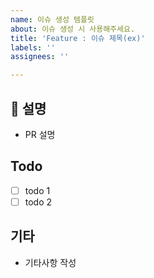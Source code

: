 ```yaml
---
name: 이슈 생성 템플릿
about: 이슈 생성 시 사용해주세요.
title: 'Feature : 이슈 제목(ex)'
labels: ''
assignees: ''

---
```


## 💫 설명

- PR 설명

## Todo

- [ ]  todo 1
- [ ]  todo 2

## 기타

- 기타사항 작성
